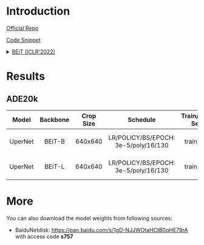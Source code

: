 # Introduction

<a href="https://github.com/microsoft/unilm/tree/master/beit">Official Repo</a>

<a href="https://github.com/SegmentationBLWX/sssegmentation/tree/main/ssseg/modules/backbones">Code Snippet</a>

<details>
<summary align="left"><a href="https://arxiv.org/pdf/2106.08254.pdf">BEiT (ICLR'2022)</a></summary>

```latex
@article{bao2021beit,
    title={Beit: Bert pre-training of image transformers},
    author={Bao, Hangbo and Dong, Li and Wei, Furu},
    journal={arXiv preprint arXiv:2106.08254},
    year={2021}
}
```

</details>


# Results

## ADE20k
| Model         | Backbone              | Crop Size  | Schedule                             | Train/Eval Set  | mIoU   | Download                                                                                                                                                                                                                                                                                                                                                                                                       |
| :-:           | :-:                   | :-:        | :-:                                  | :-:             | :-:    | :-:                                                                                                                                                                                                                                                                                                                                                                                                            |
| UperNet       | BEiT-B                | 640x640    | LR/POLICY/BS/EPOCH: 3e-5/poly/16/130 | train/val       | -      | [cfg](https://raw.githubusercontent.com/SegmentationBLWX/sssegmentation/main/ssseg/configs/beit/upernet_beitbase_ade20k.py) &#124; [model]() &#124; [log]()   |
| UperNet       | BEiT-L                | 640x640    | LR/POLICY/BS/EPOCH: 3e-5/poly/16/130 | train/val       | -      | [cfg](https://raw.githubusercontent.com/SegmentationBLWX/sssegmentation/main/ssseg/configs/beit/upernet_beitlarge_ade20k.py) &#124; [model]() &#124; [log]()  |


# More
You can also download the model weights from following sources:
- BaiduNetdisk: https://pan.baidu.com/s/1gD-NJJWOtaHCtB0qHE79rA with access code **s757**